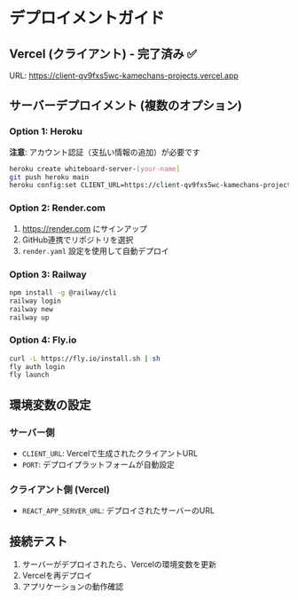 # デプロイメントガイド

## Vercel (クライアント) - 完了済み ✅
URL: https://client-qv9fxs5wc-kamechans-projects.vercel.app

## サーバーデプロイメント (複数のオプション)

### Option 1: Heroku
**注意**: アカウント認証（支払い情報の追加）が必要です

```bash
heroku create whiteboard-server-[your-name]
git push heroku main
heroku config:set CLIENT_URL=https://client-qv9fxs5wc-kamechans-projects.vercel.app
```

### Option 2: Render.com
1. https://render.com にサインアップ
2. GitHub連携でリポジトリを選択
3. `render.yaml` 設定を使用して自動デプロイ

### Option 3: Railway
```bash
npm install -g @railway/cli
railway login
railway new
railway up
```

### Option 4: Fly.io
```bash
curl -L https://fly.io/install.sh | sh
fly auth login
fly launch
```

## 環境変数の設定

### サーバー側
- `CLIENT_URL`: Vercelで生成されたクライアントURL
- `PORT`: デプロイプラットフォームが自動設定

### クライアント側 (Vercel)
- `REACT_APP_SERVER_URL`: デプロイされたサーバーのURL

## 接続テスト
1. サーバーがデプロイされたら、Vercelの環境変数を更新
2. Vercelを再デプロイ
3. アプリケーションの動作確認